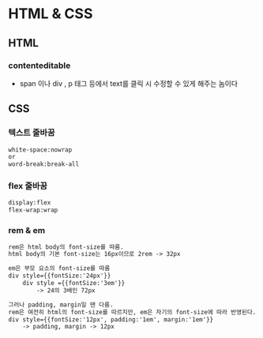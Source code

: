 # HTML & CSS

## HTML

### contenteditable

- span 이나 div , p 태그 등에서 text를 클릭 시 수정할 수 있게 해주는 놈이다

## CSS

### 텍스트 줄바꿈

```1
white-space:nowrap
or
word-break:break-all
```

### flex 줄바꿈

```1
display:flex
flex-wrap:wrap
```

### rem & em

```1
rem은 html body의 font-size를 따름.
html body의 기본 font-size는 16px이므로 2rem -> 32px

em은 부모 요소의 font-size를 따름
div style={{fontSize:'24px'}}
	div style ={{fontSize:'3em'}}
		-> 24의 3배인 72px

그러나 padding, margin일 땐 다름.
rem은 여전히 html의 font-size를 따르지만, em은 자기의 font-size에 따라 반영된다.
div style={{fontSize:'12px', padding:'1em', margin:'1em'}}
	-> padding, margin -> 12px
```
